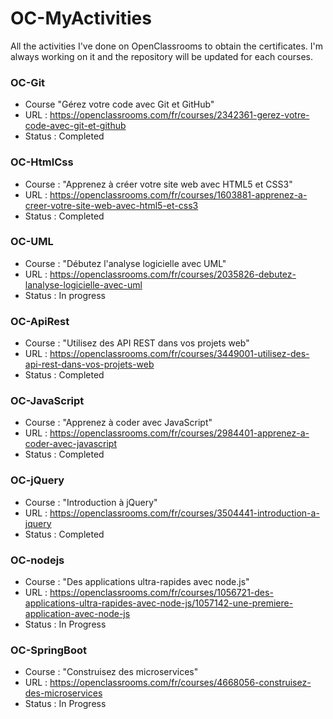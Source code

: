 # OC-MyActivities

All the activities I've done on OpenClassrooms to obtain the certificates.
I'm always working on it and the repository will be updated for each courses.

### OC-Git
* Course "Gérez votre code avec Git et GitHub"
* URL : https://openclassrooms.com/fr/courses/2342361-gerez-votre-code-avec-git-et-github
* Status : Completed

### OC-HtmlCss
* Course : "Apprenez à créer votre site web avec HTML5 et CSS3"
* URL : https://openclassrooms.com/fr/courses/1603881-apprenez-a-creer-votre-site-web-avec-html5-et-css3
* Status : Completed

### OC-UML
* Course : "Débutez l'analyse logicielle avec UML"
* URL : https://openclassrooms.com/fr/courses/2035826-debutez-lanalyse-logicielle-avec-uml
* Status : In progress

### OC-ApiRest
* Course : "Utilisez des API REST dans vos projets web"
* URL : https://openclassrooms.com/fr/courses/3449001-utilisez-des-api-rest-dans-vos-projets-web
* Status : Completed

### OC-JavaScript
* Course : "Apprenez à coder avec JavaScript"
* URL : https://openclassrooms.com/fr/courses/2984401-apprenez-a-coder-avec-javascript
* Status : Completed

### OC-jQuery
* Course : "Introduction à jQuery"
* URL : https://openclassrooms.com/fr/courses/3504441-introduction-a-jquery 
* Status : Completed

### OC-nodejs
* Course : "Des applications ultra-rapides avec node.js"
* URL : https://openclassrooms.com/fr/courses/1056721-des-applications-ultra-rapides-avec-node-js/1057142-une-premiere-application-avec-node-js  
* Status : In Progress

### OC-SpringBoot
* Course : "Construisez des microservices"
* URL : https://openclassrooms.com/fr/courses/4668056-construisez-des-microservices
* Status : In Progress
